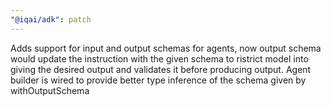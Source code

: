 ```yaml
---
"@iqai/adk": patch
---
```


Adds support for input and output schemas for agents, now output schema would update the instruction with the given schema to ristrict model into giving the desired output and validates it before producing output. Agent builder is wired to provide better type inference of the schema given by withOutputSchema
